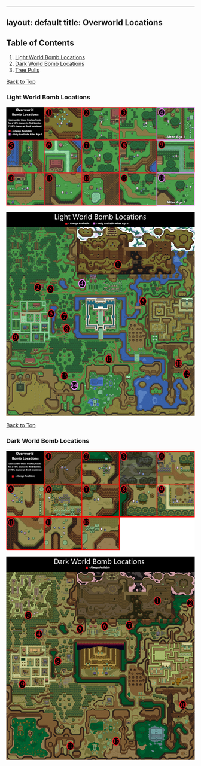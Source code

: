 
---
layout: default
title: Overworld Locations
---
[//]: # (Top Anchor)
<a name="top"></a>

## Table of Contents

1. [Light World Bomb Locations](#light-world-bomb-locations)
2. [Dark World Bomb Locations](#dark-world-bomb-locations)
3. [Tree Pulls](#tree-pulls)


[Back to Top](#top)
### Light World Bomb Locations

![Bomb Locations Dark World](/images/tips/bomb-locations-light.png)

![Bomb Locations Dark World Map](/images/tips/bomb-locations-light-world-map.png)

[Back to Top](#top)
### Dark World Bomb Locations
![Bomb Locations Dark World](/images/tips/bomb-locations-dark.png)

![Bomb Locations Dark World Map](/images/tips/bomb-locations-dark-world-map.png)

